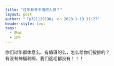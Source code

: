 ```yaml
---
title: "过年有多少值班人员？"
layout: post
author: "「p321129190」 on 2020-1-19 11:27"
header-style: text
tags:
  - 新闻
  - 过年
---
```


<head></head>
<body>
  你们过年都休息么、有值班的么，怎么给你们按排的？
 <br> 有没有神福利啊、我们这毛都没有！！！
 <br>
</body>


